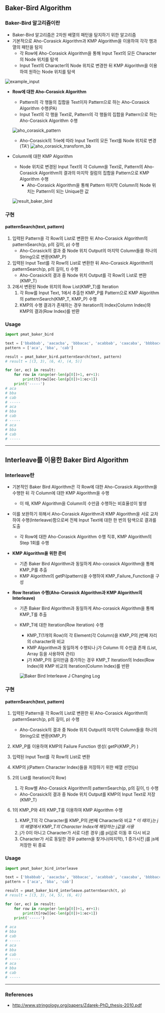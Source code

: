 ## Baker-Bird Algorithm

### Baker-Bird 알고리즘이란

* Baker-Bird 알고리즘은 2차원 배열의 패턴을 탐지하기 위한 알고리즘
* 기본적으로 Aho-Corasick Algorithm과 KMP Algorithm을 이용하여 각각 행과 열의 패턴을 탐지
  * 각 Row에 Aho-Corasick Algorithm을 통해 Input Text의 모든 Character의 Node 위치를 탐색
  * Input Text의 Character의 Node 위치로 변경한 뒤 KMP Algorithm을 이용하여 원하는 Node 위치를 탐색

![example_input](./input_bb.png)

* **Row에 대한 Aho-Corasick Algorithm**

    * Pattern의 각 행들의 집합을 Text이자 Pattern으로 하는 Aho-Corasick Algorithm 수행(PA)
    * Input Text의 각 행을 Text로, Pattern의 각 행들의 집합을 Pattern으로 하는 Aho-Corasick Algorithm 수행

    ![aho_corasick_pattern](./aho_corasick_pattern_bb.png)

    * Aho-Corasick의 Trie에 따라 Input Text의 모든 Text를 Node 위치로 변경(TA')
    ![aho_corasick_transform_bb](aho_corasick_transform_bb.png)

* Column에 대한 KMP Algorithm

    * Node 위치로 변경된 Input Text의 각 Column을 Text로, Pattern의 Aho-Corasick Algorithm의 결과의 마지막 컬럼의 집합을 Pattern으로 KMP Algorithm 수행
        * Aho-Corasick Algorithm을 통해 Pattern 마지막 Column의 Node 위치는 Pattern이 되는 Unique한 값

    ![result_baker_bird](./result_bb.png)

### 구현

#### patternSearch(text, pattern)

1. 입력된 Pattern을 각 Row의 List로 변환한 뒤 Aho-Corasick Algorithm의 patternSearch(p, p의 길이, p) 수행
   * Aho-Corasick의 결과 중 Node 위치 Output의 마지막 Column들을 하나의 String으로 변환(KMP_P)
2. 입력된 Input Text를 각 Row의 List로 변환한 뒤 Aho-Corasick Algorithm의 patternSearch(p, p의 길이, t) 수행 
   * Aho-Corasick의 결과 중 Node 위치 Output를 각 Row의 List로 변환(KMP_T)
3. 2에서 변환된 Node 위치의 Row List(KMP_T)를 Iteration
   1. 각 Row를 Input Text, 1에서 추출한 KMP_P를 Pattern으로 KMP Algorithm의 patternSearch(KMP_T, KMP_P) 수행
   2. KMP의 수행 결과가 존재하는 경우 Iteration의 Index(Column Index)와 KMP의 결과(Row Index)를 반환

### Usage

``` python
import pmat_baker_bird

text = ['bbabbab', 'aacacba', 'bbbacac', 'acabbab', 'caacaba', 'bbbbacc', 'accabab']
pattern = ['aca', 'bba', 'cab']

result = pmat_baker_bird.patternSearch(text, pattern)
# result = [(3, 3), (6, 4), (4, 5)]

for (er, ec) in result:
    for row in range(er-len(p[0])+1, er+1):
        print(t[row][ec-len(p[0])+1:ec+1])
    print('-----')
# aca
# bba
# cab
# -----
# aca
# bba
# cab
# -----
# aca
# bba
# cab
# -----
```

----

## Interleave를 이용한 Baker Bird Algorithm

### Interleave란

* 기본적인 Baker Bird Algorithm은 각 Row에 대한 Aho-Corasick Algorithm을 수행한 뒤 각 Column에 대한 KMP Algorithm을 수행

  * 이 때, KMP Algorithm을 Column의 수만큼 수행하는 비효율성이 발생

* 이를 보완하기 위해서 Aho-Corasick Algorithm과 KMP Algorithm을 서로 교차하여 수행(Interleave)함으로써 전체 Input Text에 대한 한 번의 탐색으로 결과를 도출

  * 각 Row에 대한 Aho-Corasick Algorithm 수행 직후, KMP Algorithm의 Step 1회를 수행

* **KMP Algorithm을 위한 준비**

  * 기존 Baker Bird Algorithm과 동일하게 Aho-corasick Algorithm을 통해 KMP_P를 추출
  * KMP Algorithm의 getPi(pattern)을 수행하여 KMP_Failure_Function을 구성

* **Row Iteration 수행(Aho-Corasick Algorithm과 KMP Algorithm의 Interleave)**

  * 기존 Baker Bird Algorithm과 동일하게 Aho-corasick Algorithm을 통해 KMP_T를 추출

  * KMP_T에 대한 Iteration(Row Iteration) 수행

    * KMP_T(1개의 Row)의 각 Element(각 Column)을 KMP_P의 j번째 자리의 character와 비교
    * KMP Algorithm과 동일하게 수행되나 j가 Column 의 수만큼 존재 (List, Array 등을 사용하여 관리)
    * j가 KMP_P의 길이만큼 증가하는 경우 KMP_T Iteration의 Index(Row Index)와 KMP 비교의 Iteration(Column Index)를 반환

    ![Baker Bird Interleave J Changing Log](./js_bb_il.png)

### 구현

#### patternSearch(text, pattern)

1. 입력된 Pattern을 각 Row의 List로 변환한 뒤 Aho-Corasick Algorithm의 patternSearch(p, p의 길이, p) 수행

   - Aho-Corasick의 결과 중 Node 위치 Output의 마지막 Column들을 하나의 String으로 변환(KMP_P)

2. KMP_P를 이용하여 KMP의 Failure Function 생성( getPi(KMP_P) )

3. 입력된 Input Text를 각 Row의 List로 변환

4. KMP의 j(Pattern Character Index)들을 저장하기 위한 배열 선언(js)

5. 2의 List를 Iteration(각 Row)

   1. 각 Row별 Aho-Corasick Algorithm의 patternSearch(p, p의 길이, t) 수행 

   - Aho-Corasick의 결과 중 Node 위치 Output를 KMP의 Input Text로 저장(KMP_T)

6. 1의 KMP_P와 4의 KMP_T를 이용하여 KMP Algorithm 수행

   1. KMP_T의 각 Character를 KMP_P의 j번째 Character와 비교
      _* 이 때의 j는 j의 배열에서 KMP_T의 Character Index에 해당하는 j값을 사용_
   2. j가 0이 아니고 Character가 서로 다른 경우 j를 pi[j]로 이동 후 다시 비교
   3. Character가 서로 동일한 경우 pattern을 찾거나(마지막), 1 증가시킨 j를 js에 저장한 뒤 종료

### Usage

``` python
import pmat_baker_bird_interleave

text = ['bbabbab', 'aacacba', 'bbbacac', 'acabbab', 'caacaba', 'bbbbacc', 'accabab']
pattern = ['aca', 'bba', 'cab']

result = pmat_baker_bird_interleave.patternSearch(t, p)
# result = [(3, 3), (4, 5), (6, 4)]

for (er, ec) in result:
    for row in range(er-len(p[0])+1, er+1):
        print(t[row][ec-len(p[0])+1:ec+1])
	print('-----')
        
# aca
# bba
# cab
# -----
# aca
# bba
# cab
# -----
# aca
# bba
# cab
# -----        

```

----

### References

* http://www.stringology.org/papers/Zdarek-PhD_thesis-2010.pdf